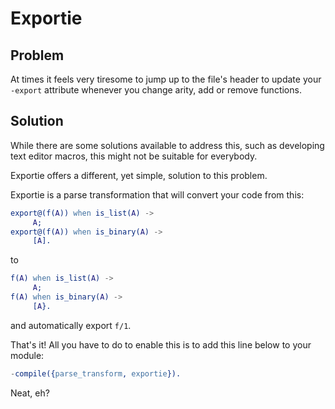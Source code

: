 Exportie
========

Problem
-------

At times it feels very tiresome to jump up to the file's header to update your `-export`
attribute whenever you change arity, add or remove functions.

Solution
--------

While there are some solutions available to address this, such as developing text editor macros, this might not be suitable for everybody.

Exportie offers a different, yet simple, solution to this problem.

Exportie is a parse transformation that will convert your code from this:

```erlang
export@(f(A)) when is_list(A) ->
     A;
export@(f(A)) when is_binary(A) ->
     [A].
```

to

```erlang
f(A) when is_list(A) ->
     A;
f(A) when is_binary(A) ->
     [A}.
```

and automatically export `f/1`.

That's it! All you have to do to enable this is to add this line below to your module:

```erlang
-compile({parse_transform, exportie}).
```

Neat, eh?

              